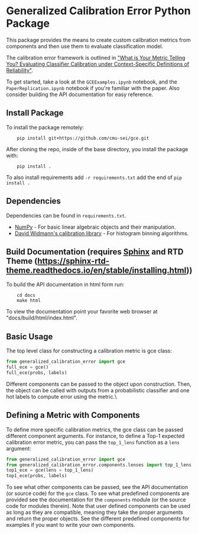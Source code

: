 <!-- Generalized Calibration Error

Copyright 2022 Carnegie Mellon University.

NO WARRANTY. THIS CARNEGIE MELLON UNIVERSITY AND SOFTWARE ENGINEERING INSTITUTE
MATERIAL IS FURNISHED ON AN "AS-IS" BASIS. CARNEGIE MELLON UNIVERSITY MAKES NO
WARRANTIES OF ANY KIND, EITHER EXPRESSED OR IMPLIED, AS TO ANY MATTER 
INCLUDING, BUT NOT LIMITED TO, WARRANTY OF FITNESS FOR PURPOSE OR 
MERCHANTABILITY, EXCLUSIVITY, OR RESULTS OBTAINED FROM USE OF THE MATERIAL. 
CARNEGIE MELLON UNIVERSITY DOES NOT MAKE ANY WARRANTY OF ANY KIND WITH RESPECT
TO FREEDOM FROM PATENT, TRADEMARK, OR COPYRIGHT INFRINGEMENT.

Released under a MIT (SEI)-style license, please see license.txt or contact 
permission@sei.cmu.edu for full terms.

[DISTRIBUTION STATEMENT A] This material has been approved for public release 
and unlimited distribution.  Please see Copyright notice for non-US Government 
use and distribution.

This Software includes and/or makes use of the following Third-Party Software 
subject to its own license:

1. calibration (https://github.com/uu-sml/calibration/blob/master/LICENSE) 
Copyright 2019 Carl Andersson, David Widmann.

2. NumPy (https://github.com/numpy/numpy/blob/main/LICENSE.txt) 
Copyright 2005-2022 NumPy Developers.

DM22-0406 -->

# Generalized Calibration Error Python Package

This package provides the means to create custom calibration metrics from components and then use them to evaluate classification model.

The calibration error framework is outlined in ["What is Your Metric Telling You? Evaluating Classifier Calibration under Context-Specific Definitions of Reliability"](https://arxiv.org/abs/2205.11454).

To get started, take a look at the `GCEExamples.ipynb` notebook, and the `PaperReplication.ipynb` notebook if you're familiar with the paper.  Also consider building the API documentation for easy reference.

## Install Package
To install the package remotely:
```shell
    pip install git+https://github.com/cmu-sei/gce.git
```

After cloning the repo, inside of the base directory, you install the package with:
```shell
    pip install .
```
To also install requirements add `-r requirements.txt` add the end of `pip install .`

## Dependencies
Dependencies can be found in `requirements.txt`.

- [NumPy](https://numpy.org/) - For basic linear algebraic objects and their manipulation.
- [David Widmann's calibration library](https://github.com/uu-sml/calibration/tree/7bd1a2407f96f87e37d81eadaea7efeb14bb8a83) - For histogram binning algorithms.

## Build Documentation (requires [Sphinx](https://www.sphinx-doc.org/en/master/) and RTD Theme (https://sphinx-rtd-theme.readthedocs.io/en/stable/installing.html))
To build the API documentation in html form run:
```shell
    cd docs
    make html
```
To view the documentation point your favorite web browser at "docs/build/html/index.html".

## Basic Usage 
The top level class for constructing a calibration metric is gce class:
```python
from generalized_calibration_error import gce
full_ece = gce()
full_ece(probs, labels)
```
Different components can be passed to the object upon construction.  Then, the object can be called with outputs from a probabilistic classifier and one hot labels to compute error using the metric.\

## Defining a Metric with Components 
To define more specific calibration metrics, the gce class can be passed different component arguments.
For instance, to define a Top-1 expected calibration error metric, you can pass the `top_1_lens` function as a `lens` argument:

```python
from generalized_calibration_error import gce
from generalized_calibration_error.components.lenses import top_1_lens 
top1_ece = gce(lens = top_1_lens)
top1_ece(probs, labels)
```
To see what other components can be passed, see the API documentation (or source code) for the `gce` class.  To see what predefined components are provided see the documentation for the `components` module (or the source code for modules therein).  Note that user defined components can be used as long as they are compatible, meaning they take the proper arguments and return the proper objects.  See the different predefined components for examples if you want to write your own components.
